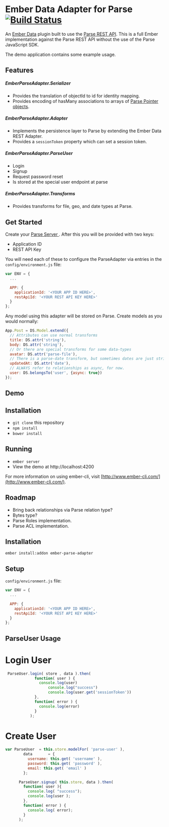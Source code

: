 Ember Data Adapter for Parse [![Build Status](https://travis-ci.org/clintjhill/ember-parse-adapter.svg)](https://travis-ci.org/clintjhill/ember-parse-adapter)
===================

An [Ember Data](https://github.com/emberjs/data) plugin built to use
the [Parse REST API](https://parse.com/docs/rest). This is a full Ember
implementation against the Parse REST API without the use of the Parse
JavaScript SDK.

The demo application contains some example usage.

Features
--------

##### EmberParseAdapter.Serializer

  * Provides the translation of objectId to id for identity mapping.
  * Provides encoding of hasMany associations to arrays of [Parse Pointer objects](https://parse.com/docs/rest#objects-types).

##### EmberParseAdapter.Adapter

  * Implements the persistence layer to Parse by extending the Ember Data REST Adapter.
  * Provides a `sessionToken` property which can set a session token.

##### EmberParseAdapter.ParseUser

  * Login
  * Signup
  * Request password reset
  * Is stored at the special user endpoint at parse

##### EmberParseAdapter.Transforms

  * Provides transforms for file, geo, and date types at Parse.

Get Started
-----------

Create your [Parse Server ](https://github.com/ParsePlatform/parse-server). After this you will be provided with two keys:

* Application ID
* REST API Key

You will need each of these to configure the ParseAdapter via entries in the `config/environment.js` file:

```javascript
var ENV = {
  ...

  APP: {
    applicationId: '<YOUR APP ID HERE>',
    restApiId: '<YOUR REST API KEY HERE>'
  }
};
```

Any model using this adapter will be stored on Parse. Create models
as you would normally:

```javascript
App.Post = DS.Model.extend({
  // Attributes can use normal transforms
  title: DS.attr('string'),
  body: DS.attr('string'),
  // Or there are special transforms for some data-types
  avatar: DS.attr('parse-file'),
  // There is a parse-date transform, but sometimes dates are just strings
  updatedAt: DS.attr('date'),
  // ALWAYS refer to relationships as async, for now.
  user: DS.belongsTo('user', {async: true})
});
```

Demo
----

## Installation

* `git clone` this repository
* `npm install`
* `bower install`

## Running

* `ember server`
* View the demo at http://localhost:4200

For more information on using ember-cli, visit [http://www.ember-cli.com/](http://www.ember-cli.com/).


Roadmap
-------

* Bring back relationships via Parse relation type?
* Bytes type?
* Parse Roles implementation.
* Parse ACL implementation.


Installation 
-----------------------------------------

```
ember install:addon ember-parse-adapter
```


Setup 
-----------------------------------------

`config/environment.js` file:

```javascript
var ENV = {
  ...

  APP: {
    applicationId: '<YOUR APP ID HERE>',
    restApiId: '<YOUR REST API KEY HERE>'
  }
};
```


ParseUser Usage  
-----------------------------------------

# Login User 

```javascript
 ParseUser.login( store , data ).then(
             function( user ) {
               console.log(user)
                   console.log("success")
                   console.log(user.get('sessionToken'))
             },
             function( error ) {
               console.log(error)              
             }
           );
```


# Create User 

```javascript
var ParseUser  = this.store.modelFor( 'parse-user' ),
        data       = {
          username: this.get( 'username' ),
          password: this.get( 'password' ),
          email: this.get( 'email' )
        };

      ParseUser.signup( this.store, data ).then(
        function( user ){
          console.log( "success");
          console.log(user );
        },
        function( error ) {
          console.log( error);
        }
      );
```